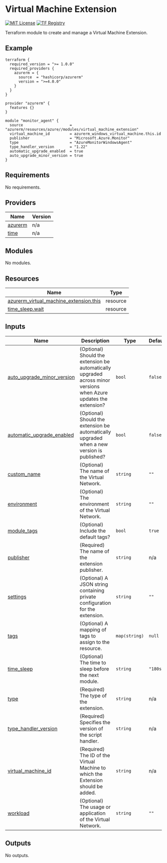 <!-- BEGIN_TF_DOCS -->
# Virtual Machine Extension
[![MIT License](https://img.shields.io/badge/license-MIT-orange.svg)](LICENSE) [![TF Registry](https://img.shields.io/badge/terraform-registry-blue.svg)](https://registry.terraform.io/modules/azurerm/resources/azure/latest/submodules/virtual_machine_extension)

Terraform module to create and manage a Virtual Machine Extension.

## Example

```hcl
terraform {
  required_version = ">= 1.0.0"
  required_providers {
    azurerm = {
      source  = "hashicorp/azurerm"
      version = ">=4.0.0"
    }
  }
}

provider "azurerm" {
  features {}
}

module "monitor_agent" {
  source                     = "azurerm/resources/azure//modules/virtual_machine_extension"
  virtual_machine_id         = azurerm_windows_virtual_machine.this.id
  publisher                  = "Microsoft.Azure.Monitor"
  type                       = "AzureMonitorWindowsAgent"
  type_handler_version       = "1.22"
  automatic_upgrade_enabled  = true
  auto_upgrade_minor_version = true
}
```

## Requirements

No requirements.

## Providers

| Name | Version |
|------|---------|
| <a name="provider_azurerm"></a> [azurerm](#provider\_azurerm) | n/a |
| <a name="provider_time"></a> [time](#provider\_time) | n/a |

## Modules

No modules.

## Resources

| Name | Type |
|------|------|
| [azurerm_virtual_machine_extension.this](https://registry.terraform.io/providers/hashicorp/azurerm/latest/docs/resources/virtual_machine_extension) | resource |
| [time_sleep.wait](https://registry.terraform.io/providers/hashicorp/time/latest/docs/resources/sleep) | resource |

## Inputs

| Name | Description | Type | Default | Required |
|------|-------------|------|---------|:--------:|
| <a name="input_auto_upgrade_minor_version"></a> [auto\_upgrade\_minor\_version](#input\_auto\_upgrade\_minor\_version) | (Optional) Should the extension be automatically upgraded across minor versions when Azure updates the extension? | `bool` | `false` | no |
| <a name="input_automatic_upgrade_enabled"></a> [automatic\_upgrade\_enabled](#input\_automatic\_upgrade\_enabled) | (Optional) Should the extension be automatically upgraded when a new version is published? | `bool` | `false` | no |
| <a name="input_custom_name"></a> [custom\_name](#input\_custom\_name) | (Optional) The name of the Virtual Network. | `string` | `""` | no |
| <a name="input_environment"></a> [environment](#input\_environment) | (Optional) The environment of the Virtual Network. | `string` | `""` | no |
| <a name="input_module_tags"></a> [module\_tags](#input\_module\_tags) | (Optional) Include the default tags? | `bool` | `true` | no |
| <a name="input_publisher"></a> [publisher](#input\_publisher) | (Required) The name of the extension publisher. | `string` | n/a | yes |
| <a name="input_settings"></a> [settings](#input\_settings) | (Optional) A JSON string containing private configuration for the extension. | `string` | `""` | no |
| <a name="input_tags"></a> [tags](#input\_tags) | (Optional) A mapping of tags to assign to the resource. | `map(string)` | `null` | no |
| <a name="input_time_sleep"></a> [time\_sleep](#input\_time\_sleep) | (Optional) The time to sleep before the next module. | `string` | `"180s"` | no |
| <a name="input_type"></a> [type](#input\_type) | (Required) The type of the extension. | `string` | n/a | yes |
| <a name="input_type_handler_version"></a> [type\_handler\_version](#input\_type\_handler\_version) | (Required) Specifies the version of the script handler. | `string` | n/a | yes |
| <a name="input_virtual_machine_id"></a> [virtual\_machine\_id](#input\_virtual\_machine\_id) | (Required) The ID of the Virtual Machine to which the Extension should be added. | `string` | n/a | yes |
| <a name="input_workload"></a> [workload](#input\_workload) | (Optional) The usage or application of the Virtual Network. | `string` | `""` | no |

## Outputs

No outputs.
<!-- END_TF_DOCS -->